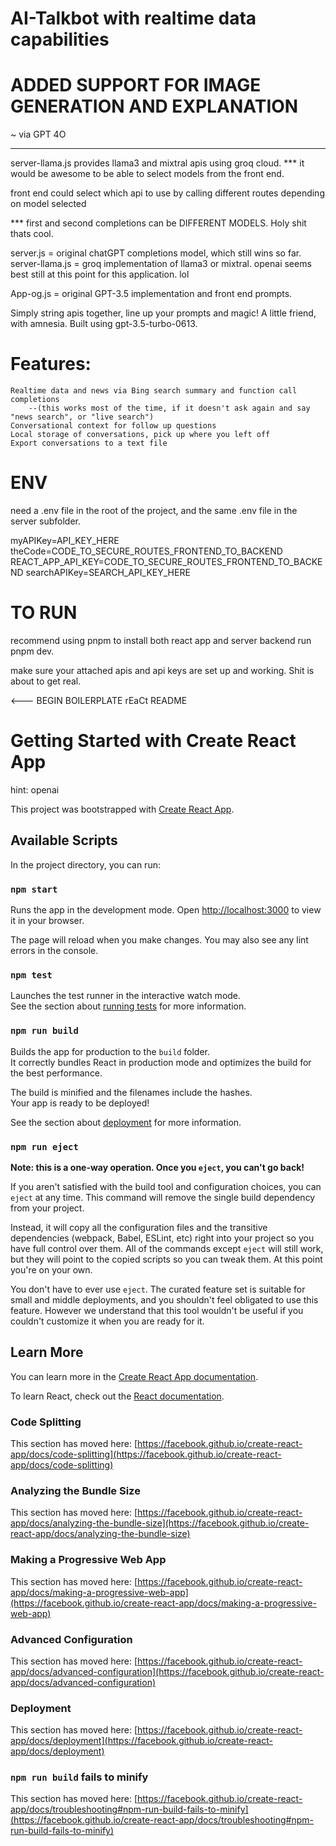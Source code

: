 # AI-Talkbot with realtime data capabilities

# ADDED SUPPORT FOR IMAGE GENERATION AND EXPLANATION
 ~ via GPT 4O

****************** 

server-llama.js provides llama3 and mixtral apis using groq cloud.
*** it would be awesome to be able to select models from the front end.

front end could select which api to use by calling different routes depending on model selected

*** first and second completions can be DIFFERENT MODELS. Holy shit thats cool.

server.js = original chatGPT completions model, which still wins so far.
server-llama.js = groq implementation of llama3 or mixtral. openai seems best still at this point for this application. lol

App-og.js = original GPT-3.5 implementation and front end prompts. 

Simply string apis together, line up your prompts and magic! A little friend, with amnesia.
Built using gpt-3.5-turbo-0613.

# Features: 

    Realtime data and news via Bing search summary and function call completions 
        --(this works most of the time, if it doesn't ask again and say "news search", or "live search")
    Conversational context for follow up questions
    Local storage of conversations, pick up where you left off
    Export conversations to a text file

# ENV
need a .env file in the root of the project, and the same .env file in the server subfolder.

myAPIKey=API_KEY_HERE
theCode=CODE_TO_SECURE_ROUTES_FRONTEND_TO_BACKEND
REACT_APP_API_KEY=CODE_TO_SECURE_ROUTES_FRONTEND_TO_BACKEND
searchAPIKey=SEARCH_API_KEY_HERE

# TO RUN

recommend using pnpm to install both react app and server backend
run pnpm dev.

 make sure your attached apis and api keys are set up and working. Shit is about to get real. 


 <--- BEGIN BOILERPLATE rEaCt README

# Getting Started with Create React App

hint: openai

This project was bootstrapped with [Create React App](https://github.com/facebook/create-react-app).

## Available Scripts

In the project directory, you can run:

### `npm start`

Runs the app in the development mode.
Open [http://localhost:3000](http://localhost:3000) to view it in your browser.

The page will reload when you make changes.
You may also see any lint errors in the console.

### `npm test`

Launches the test runner in the interactive watch mode.\
See the section about [running tests](https://facebook.github.io/create-react-app/docs/running-tests) for more information.

### `npm run build`

Builds the app for production to the `build` folder.\
It correctly bundles React in production mode and optimizes the build for the best performance.

The build is minified and the filenames include the hashes.\
Your app is ready to be deployed!

See the section about [deployment](https://facebook.github.io/create-react-app/docs/deployment) for more information.

### `npm run eject`

**Note: this is a one-way operation. Once you `eject`, you can't go back!**

If you aren't satisfied with the build tool and configuration choices, you can `eject` at any time. This command will remove the single build dependency from your project.

Instead, it will copy all the configuration files and the transitive dependencies (webpack, Babel, ESLint, etc) right into your project so you have full control over them. All of the commands except `eject` will still work, but they will point to the copied scripts so you can tweak them. At this point you're on your own.

You don't have to ever use `eject`. The curated feature set is suitable for small and middle deployments, and you shouldn't feel obligated to use this feature. However we understand that this tool wouldn't be useful if you couldn't customize it when you are ready for it.

## Learn More

You can learn more in the [Create React App documentation](https://facebook.github.io/create-react-app/docs/getting-started).

To learn React, check out the [React documentation](https://reactjs.org/).

### Code Splitting

This section has moved here: [https://facebook.github.io/create-react-app/docs/code-splitting](https://facebook.github.io/create-react-app/docs/code-splitting)

### Analyzing the Bundle Size

This section has moved here: [https://facebook.github.io/create-react-app/docs/analyzing-the-bundle-size](https://facebook.github.io/create-react-app/docs/analyzing-the-bundle-size)

### Making a Progressive Web App

This section has moved here: [https://facebook.github.io/create-react-app/docs/making-a-progressive-web-app](https://facebook.github.io/create-react-app/docs/making-a-progressive-web-app)

### Advanced Configuration

This section has moved here: [https://facebook.github.io/create-react-app/docs/advanced-configuration](https://facebook.github.io/create-react-app/docs/advanced-configuration)

### Deployment

This section has moved here: [https://facebook.github.io/create-react-app/docs/deployment](https://facebook.github.io/create-react-app/docs/deployment)

### `npm run build` fails to minify

This section has moved here: [https://facebook.github.io/create-react-app/docs/troubleshooting#npm-run-build-fails-to-minify](https://facebook.github.io/create-react-app/docs/troubleshooting#npm-run-build-fails-to-minify)

